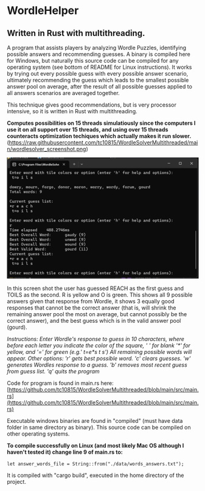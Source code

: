 # WordleHelper
## Written in Rust with multithreading. 

A program that assists players by analyzing Wordle Puzzles, identifying possible answers and recommending guesses. A binary is compiled here for Windows, but naturally this source code can be compiled for any operating system (see bottom of README for Linux instructions).
It works by trying out every possible guess with every possible answer scenario, ultimately recommending the guess which leads to the 
smallest possible answer pool on average, after the result of all possible guesses applied to all answers scenarios are averaged together.

This technique gives good recommendations, but is very processor intensive,
so it is written in Rust with multithreading. 

**Computes possibilities on 15 threads simulatiously since the computers I use it
on all support over 15 threads, and using over 15 threads counteracts optimization
techiques which actually makes it run slower.**
(https://raw.githubusercontent.com/tc10815/WordleSolverMultithreaded/main/wordlesolver_screenshot.png)

![screenshot](https://raw.githubusercontent.com/tc10815/WordleSolverMultithreaded/main/wordlesolver_screenshot.png)

In this screen shot the user has guessed REACH as the first guess and TOILS as the second. R is yellow and O is green.
This shows all 9 possible answers given that response from Wordle, it shows 3 equally good responses that cannot be 
the correct answer (that is, will shrink the remaining answer pool the most on average, but cannot possibly be the correct answer), and the best guess which is in the valid answer pool (gourd). 
 
*Instructions: Enter Wordle's response to guess in 10 characters, where before
each letter you indicate the color of the square, ' ' for blank '\*' for yellow,
and '=' for green (e.g.' t=e\*s t s') All remaining possible words will appear.
Other options: 'r' gets best possible word. 'c' clears guesses. 'w' generates
Wordles response to a guess. 'b' removes most recent guess from guess list.
'q' quits the program*


Code for program is found in main.rs here:
[https://github.com/tc10815/WordleSolverMultithreaded/blob/main/src/main.rs](https://github.com/tc10815/WordleSolverMultithreaded/blob/main/src/main.rs)

Executable windows binaries are found in "compiled" (must have data folder in same directory as binary). This source code can be compiled on other operating systems.

**To compile successfully on Linux (and most likely Mac OS although I haven't tested it) change line 9 of main.rs to:**

    let answer_words_file = String::from("./data/words_answers.txt");

It is compiled with "cargo build", executed in the home directory of the project.
